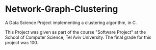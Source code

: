 # Network-Graph-Clustering
A Data Science Project implementing a clustering algorithm, in C.

This Project was given as part of the course "Software Project" at the School of Computer Science, Tel Aviv University.
The final grade for this project was 100.
